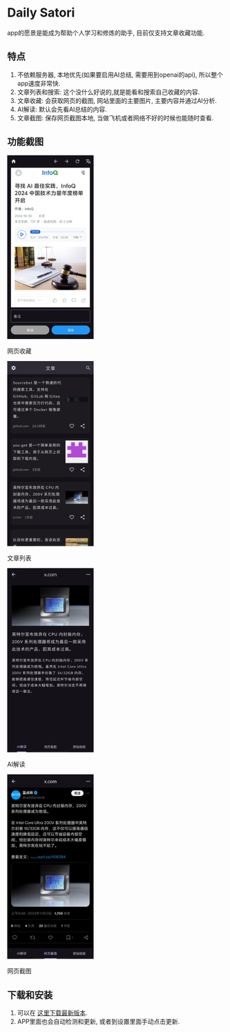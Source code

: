 # Daily Satori

app的愿景是能成为帮助个人学习和修炼的助手, 目前仅支持文章收藏功能.

## 特点

1. 不依赖服务器, 本地优先(如果要启用AI总结, 需要用到openai的api), 所以整个app速度非常快.
2. 文章列表和搜索: 这个没什么好说的,就是能看和搜索自己收藏的内容.
3. 文章收藏: 会获取网页的截图, 网站里面的主要图片, 主要内容并通过AI分析.
4. AI解读: 默认会先看AI总结的内容.
5. 文章截图: 保存网页截图本地, 当做飞机或者网络不好的时候也能随时查看.

## 功能截图

<p float="left">
  <div>
    <img src="docs/images/网页收藏.jpg" width="200" alt="网页收藏" />
    <p>网页收藏</p>
  </div>
  <div>
    <img src="docs/images/文章列表.jpg" width="200" alt="文章列表" />
    <p>文章列表</p>
  </div>
  <div>
    <img src="docs/images/AI解读.jpg" width="200" alt="AI解读" />
    <p>AI解读</p>
  </div>
  <div>
    <img src="docs/images/网页截图.jpg" width="200" alt="网页截图" />
    <p>网页截图</p>
  </div>
</p>

## 下载和安装

1. 可以在 [这里下载最新版本](https://github.com/SatoriTours/Daily/releases/latest).
2. APP里面也会自动检测和更新, 或者到设置里面手动点击更新.
